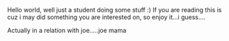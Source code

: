 Hello world, well just a student doing some stuff :) 
If you are reading this is cuz i may did something you are interested on,
 so enjoy it...i guess....

Actually in a relation with joe.....joe mama
